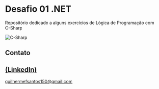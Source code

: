 # Desafio 01 .NET

Repositório dedicado a alguns exercícios de Lógica de Programação com C-Sharp

![C-Sharp](https://github.com/GuilhermeSK2/Desafio-01-.NET/assets/139295562/e6a3fcc6-d28e-41f1-af95-37434076b77d)

## Contato
[(LinkedIn)](https://www.linkedin.com/in/guilherme-freitas-9901a220b/)
-----
guilhermefsantos150@gmail.com
